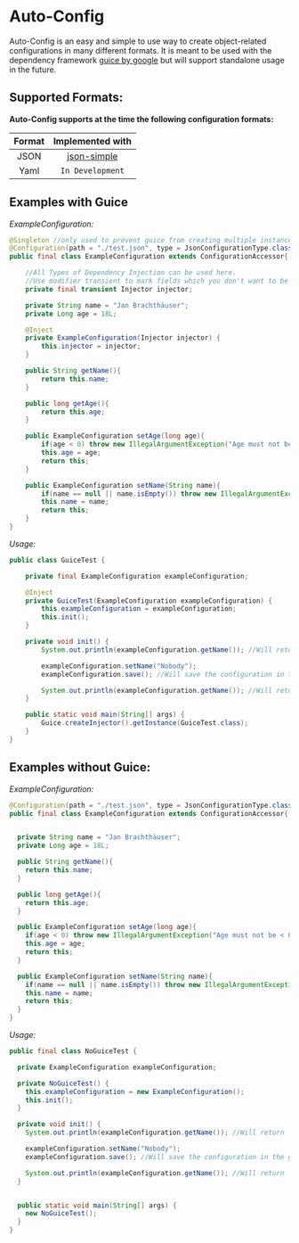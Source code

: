 # Auto-Config

Auto-Config is an easy and simple to use way to create object-related configurations in many different formats.
It is meant to be used with the dependency framework [guice by google](https://github.com/google/guice) 
but will support standalone usage in the future.

## Supported Formats:
**Auto-Config supports at the time the following configuration formats:**

|Format|Implemented with|
|:----:|:--------------:|
|JSON|[json-simple](https://github.com/fangyidong/json-simple)|
|Yaml|`In Development`|

## Examples with Guice

*ExampleConfiguration:*
```java
@Singleton //only used to prevent guice from creating multiple instances
@Configuration(path = "./test.json", type = JsonConfigurationType.class)
public final class ExampleConfiguration extends ConfigurationAccessor{

	//All Types of Dependency Injection can be used here.
	//Use modifier transient to mark fields which you don't want to be serialized.
	private final transient Injector injector; 

	private String name = "Jan Brachthäuser";
	private Long age = 18L;

	@Inject
	private ExampleConfiguration(Injector injector) {
		this.injector = injector;
	}

	public String getName(){
		return this.name;
	}

	public long getAge(){
		return this.age;
	}

	public ExampleConfiguration setAge(long age){
		if(age < 0) throw new IllegalArgumentException("Age must not be < 0.");
		this.age = age;
		return this;
	}

	public ExampleConfiguration setName(String name){
		if(name == null || name.isEmpty()) throw new IllegalArgumentException("Name must not be empty.");
		this.name = name;
		return this;
	}
}
```
*Usage:*
```java
public class GuiceTest {

	private final ExampleConfiguration exampleConfiguration;

	@Inject
	private GuiceTest(ExampleConfiguration exampleConfiguration) {
		this.exampleConfiguration = exampleConfiguration;
		this.init();
	}

	private void init() {
		System.out.println(exampleConfiguration.getName()); //Will return 'Jan Brachthäuser' by default.

		exampleConfiguration.setName("Nobody");
		exampleConfiguration.save(); //Will save the configuration in the given format to the file specified in @Configuration.

		System.out.println(exampleConfiguration.getName()); //Will return 'Nobody' now.
	}

	public static void main(String[] args) {
		Guice.createInjector().getInstance(GuiceTest.class);
	}
}
```

## Examples without Guice:

*ExampleConfiguration:*
```java
@Configuration(path = "./test.json", type = JsonConfigurationType.class)
public final class ExampleConfiguration extends ConfigurationAccessor{


  private String name = "Jan Brachthäuser";
  private Long age = 18L;

  public String getName(){
    return this.name;
  }

  public long getAge(){
    return this.age;
  }

  public ExampleConfiguration setAge(long age){
    if(age < 0) throw new IllegalArgumentException("Age must not be < 0.");
    this.age = age;
    return this;
  }

  public ExampleConfiguration setName(String name){
    if(name == null || name.isEmpty()) throw new IllegalArgumentException("Name must not be empty.");
    this.name = name;
    return this;
  }
}
```
*Usage:*
```java
public final class NoGuiceTest {

  private ExampleConfiguration exampleConfiguration;

  private NoGuiceTest() {
    this.exampleConfiguration = new ExampleConfiguration();
    this.init();
  }

  private void init() {
    System.out.println(exampleConfiguration.getName()); //Will return 'Jan Brachthäuser' by default.

    exampleConfiguration.setName("Nobody");
    exampleConfiguration.save(); //Will save the configuration in the given format to the file specified in @Configuration.

    System.out.println(exampleConfiguration.getName()); //Will return 'Nobody' now.
  }


  public static void main(String[] args) {
    new NoGuiceTest();
  }
}
```

